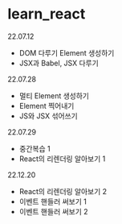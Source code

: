 # learn_react

22.07.12
  - DOM 다루기 Element 생성하기
  - JSX과 Babel, JSX 다루기

22.07.28
  - 멀티 Element 생성하기
  - Element 찍어내기
  - JS와 JSX 섞어쓰기

22.07.29
  - 중간복습 1
  - React의 리렌더링 알아보기 1

22.12.20
  - React의 리렌더링 알아보기 2
  - 이벤트 핸들러 써보기 1
  - 이벤트 핸들러 써보기 2
